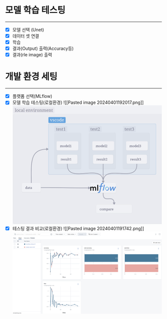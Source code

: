# 모델 학습 테스팅
---
- [x] 모델 선택 (Unet)
- [x] 데이터 셋 연결
- [x] 학습
- [x] 결과(Output) 출력(Accuracy등)
- [x] 결과(rle image) 출력

# 개발 환경 세팅
---
- [x] 플랫폼 선택(MLflow)
- [x] 모델 학습 테스팅(로컬환경)
![[Pasted image 20240401192017.png]]
![Pasted image 20240401192017.png](..%2Fdata%2Fresult%2FPasted%20image%2020240401192017.png)
- [x] 테스팅 결과 비교(로컬환경)
![[Pasted image 20240401191742.png]]
![Pasted image 20240401191742.png](..%2Fdata%2Fresult%2FPasted%20image%2020240401191742.png)
